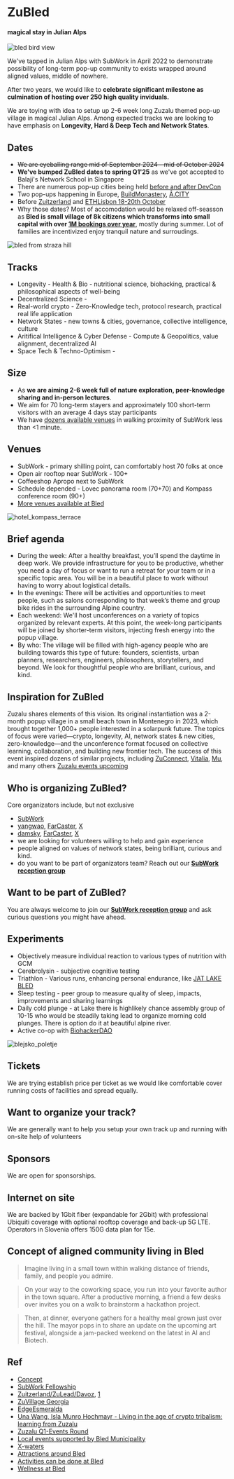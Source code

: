 # ZuBled
#### magical stay in Julian Alps

![bled bird view](./pics/bled_company_retreat.png.webp)

We've tapped in Julian Alps with SubWork in April 2022 to demonstrate possibility of long-term pop-up community to exists wrapped around aligned values, middle of nowhere. 

After two years, we would like to **celebrate significant milestone as culmination of hosting over 250 high quality inviduals.** 

We are toying with idea to setup up 2-6 week long Zuzalu themed pop-up village in magical Julian Alps. Among expected tracks we are looking to have emphasis on **Longevity, Hard & Deep Tech and Network States**.

Dates
---
- ~~We are eyeballing range mid of September 2024 - mid of October 2024~~
- **We've bumped ZuBled dates to spring Q1'25** as we've got accepted to Balaji's Network School in Singapore
- There are numerous pop-up cities being held [before and after DevCon](https://x.com/swapnilsparsh/status/1831819719705542868)
- Two pop-ups happening in Europe, [BuildMonastery](https://www.buildermonastery.com/), [Â.CITY](https://www.xn--2ca.city/) 
- Before [Zuitzerland](https://www.zuzalu.city/dashboard/eventview/about?event_space_id=58465703-768b-4138-92d5-1453416a901e) and [ETHLisbon 18-20th October](https://x.com/ETHLisbon/status/1760379799673946553)
- Why those dates? Most of accomodation would be relaxed off-seasson as **Bled is small village of 8k citizens which transforms into small capital with over [1M bookings over year](https://www.bled.si/en/information/business-pages/statistics/)**, mostly during summer. Lot of families are incentivized enjoy tranquil nature and surroudings. 

![bled from straza hill](./pics/bled_from_straza.png.webp)

Tracks
---
- Longevity - Health & Bio - nutritional science, biohacking, practical & philosophical aspects of well-being
- Decentralized Science - 
- Real-world crypto - Zero-Knowledge tech, protocol research, practical real life application
- Network States - new towns & cities, governance, collective intelligence, culture
- Aritifical Intelligence & Cyber Defense - Compute & Geopolitics, value alignment, decentralized AI
- Space Tech & Techno-Optimism - 

Size
---
- As **we are aiming 2-6 week full of nature exploration, peer-knowledge sharing and in-person lectures**. 
- We aim for 70 long-term stayers and approximately 100 short-term visitors with an average 4 days stay participants
- We have [dozens available venues](https://www.bled.si/en/meetings/meeting-planning/venues/) in walking proximity of SubWork less than <1 minute. 

Venues
---
- SubWork - primary shilling point, can comfortably host 70 folks at once
- Open air rooftop near SubWork - 100+
- Coffeeshop Apropo next to SubWork
- Schedule depended - Lovec panorama room (70+70) and Kompass conference room (90+)
- [More venues available at Bled](https://www.bled.si/en/meetings/meeting-planning/venues/)

![hotel_kompass_terrace](./pics/bled/Hotel-Kompas-Jost_Gantar-6_2.jpg)

Brief agenda
---
- During the week: After a healthy breakfast, you’ll spend the daytime in deep work. We provide infrastructure for you to be productive, whether you need a day of focus or want to run a retreat for your team or in a specific topic area. You will be in a beautiful place to work without having to worry about logistical details.
- In the evenings: There will be activities and opportunities to meet people, such as salons corresponding to that week’s theme and group bike rides in the surrounding Alpine country.
- Each weekend: We'll host unconferences on a variety of topics organized by relevant experts. At this point, the week-long participants will be joined by shorter-term visitors, injecting fresh energy into the popup village.
- By who: The village will be filled with high-agency people who are building towards this type of future: founders, scientists, urban planners, researchers, engineers, philosophers, storytellers, and beyond. We look for thoughtful people who are brilliant, curious, and kind.

Inspiration for ZuBled
---
Zuzalu shares elements of this vision. Its original instantiation was a 2-month popup village in a small beach town in Montenegro in 2023, which brought together 1,000+ people interested in a solarpunk future. The topics of focus were varied—crypto, longevity, AI, network states & new cities, zero-knowledge—and the unconference format focused on collective learning, collaboration, and building new frontier tech. The success of this event inspired dozens of similar projects, including [ZuConnect](https://www.zuzalu.city/), [Vitalia](https://vitalia.city/), [Mu](https://the-mu.xyz/), and many others [Zuzalu events upcoming](https://www.zuzalu.city/dashboard/home)

Who is organizing ZuBled?
---
Core organizators include, but not exclusive 
- [SubWork](https://warpcast.com/~/channel/subwork)
- [yangwao](https://t.me/yangwao), [FarCaster](https://warpcast.com/yangwao), [X](https://twitter.com/yangwao)
- [damsky](https://t.me/damskyftw), [FarCaster](https://warpcast.com/damsky), [X](https://x.com/damskyftw)
- we are looking for volunteers willing to help and gain experience
- people aligned on values of network states, being brilliant, curious and kind.
- do you want to be part of organizators team? Reach out our [**SubWork reception group**](https://t.me/+VoZsr7MEds84ZjQ0)

Want to be part of ZuBled?
---
You are always welcome to join our [**SubWork reception group**](https://t.me/+VoZsr7MEds84ZjQ0) and ask curious questions you might have ahead. 

Experiments
---
- Objectively measure individual reaction to various types of nutrition with GCM 
- Cerebrolysin - subjective cognitive testing
- Triathlon - Various runs, enhancing personal endurance, like [JAT LAKE BLED](https://trailrun.si/en/80km-en/)
- Sleep testing - peer group to measure quality of sleep, impacts, improvements and sharing learnings
- Daily cold plunge - at Lake there is highlikely chance assembly group of 10-15 who would be steadily taking lead to organize morning cold plunges. There is option do it at beautiful alpine river. 
- Active co-op with [BiohackerDAO](https://biohackerdao.com/)

![blejsko_poletje](./pics/bled/blejsko-poletje.jpg)

Tickets
---
We are trying establish price per ticket as we would like comfortable cover running costs of facilities and spread equally. 

Want to organize your track?
---
We are generally want to help you setup your own track up and running with on-site help of volunteers

Sponsors
---
We are open for sponsorships.

Internet on site
---
We are backed by 1Gbit fiber (expandable for 2Gbit) with professional Ubiquiti coverage with optional rooftop coverage and back-up 5G LTE. Operators in Slovenia offers 150G data plan for 15e. 


Concept of aligned community living in Bled
---
> Imagine living in a small town within walking distance of friends, family, and people you admire.

> On your way to the coworking space, you run into your favorite author in the town square. After a productive morning, a friend a few desks over invites you on a walk to brainstorm a hackathon project.

> Then, at dinner, everyone gathers for a healthy meal grown just over the hill. The mayor pops in to share an update on the upcoming art festival, alongside a jam-packed weekend on the latest in AI and Biotech.

Ref
---
- [Concept](https://x.com/devonzuegel/status/1538723835947589632)
- [SubWork Fellowship](./subwork-fellowship.md)
- [Zuitzerland/ZuLead/Davoz](https://www.daovoz.org/), [1](https://checker.gitcoin.co/public/project/show/zulead-by-daovoz)
- [ZuVillage Georgia](https://zuvillage-georgia.framer.website/)
- [EdgeEsmeralda](https://www.edgeesmeralda.com)
- [Una Wang, Isla Munro Hochmayr - Living in the age of crypto tribalism: learning from Zuzalu](https://www.youtube.com/watch?v=uKnYsPfV9Co)
- [Zuzalu Q1-Events Round](https://checker.gitcoin.co/public/round/XAvgyqJ2N/show) 
- [Local events supported by Bled Municipality](https://www.bled.si/en/events/?start=01.09.2024&end=31.10.2024&lng=eng)
- [X-waters](https://x-waters.com/events/slovenia/?lang=en)
- [Attractions around Bled](https://www.bled.si/en/what-to-see-do/attractions/)
- [Activities can be done at Bled](https://www.bled.si/en/what-to-see-do/activities/)
- [Wellness at Bled](https://www.bled.si/en/what-to-see-do/wellness/)
